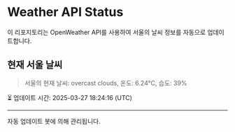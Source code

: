 
# Weather API Status

이 리포지토리는 OpenWeather API를 사용하여 서울의 날씨 정보를 자동으로 업데이트합니다.

## 현재 서울 날씨
> 서울의 현재 날씨: overcast clouds, 온도: 6.24°C, 습도: 39%

⏳ 업데이트 시간: 2025-03-27 18:24:16 (UTC)

---
자동 업데이트 봇에 의해 관리됩니다.
